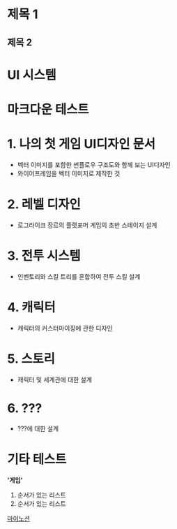 
제목 1
=====
제목 2
-----

UI 시스템
=====

# 마크다운 테스트

# 1. 나의 첫 게임 UI디자인 문서
- 벡터 이미지를 포함한 썬플로우 구조도와 함께 보는 UI디자인
- 와이어프레임을 벡터 이미지로 제작한 것
# 2. 레벨 디자인
- 로그라이크 장르의 플랫포머 게임의 초반 스테이지 설계
# 3. 전투 시스템
- 인벤토리와 스킬 트리를 혼합하여 전투 스킬 설계
# 4. 캐릭터
- 캐릭터의 커스터마이징에 관한 디자인
# 5. 스토리
- 캐릭터 및 세계관에 대한 설계
# 6. ???
- ???에 대한 설계</br>
# 기타 테스트
__'게임'__</br>

1. 순서가 있는 리스트
1. 순서가 있는 리스트

[마이노션](https://www.notion.so/2a303d99c92e4d49ae542eeb47f585a2)